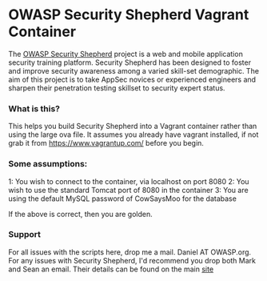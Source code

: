 # OWASP Security Shepherd Vagrant Container
The <a href="https://www.owasp.org/index.php/OWASP_Security_Shepherd">OWASP Security Shepherd</a> project is a web and mobile application security training platform. Security Shepherd has been designed to foster and improve security awareness among a varied skill-set demographic. The aim of this project is to take AppSec novices or experienced engineers and sharpen their penetration testing skillset to security expert status.

### What is this?
This helps you build Security Shepherd into a Vagrant container rather than using the large ova file. It assumes you already have vagrant installed, if not grab it from https://www.vagrantup.com/ before you begin.

### Some assumptions:
1: You wish to connect to the container, via localhost on port 8080
2: You wish to use the standard Tomcat port of 8080 in the container
3: You are using the default MySQL password of CowSaysMoo for the database

If the above is correct, then you are golden.

### Support
For all issues with the scripts here, drop me a mail. Daniel AT OWASP.org. For any issues with Security Shepherd, I'd recommend you drop both Mark and Sean an email. Their details can be found on the main <a href="https://www.owasp.org/index.php/OWASP_Security_Shepherd">site</a>
